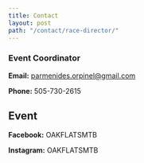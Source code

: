 ```yaml
---
title: Contact  
layout: post
path: "/contact/race-director/"
---
```


### Event Coordinator

**Email:** parmenides.orpinel@gmail.com

**Phone:** 505-730-2615

## Event

**Facebook:** OAKFLATSMTB

**Instagram:** OAKFLATSMTB
